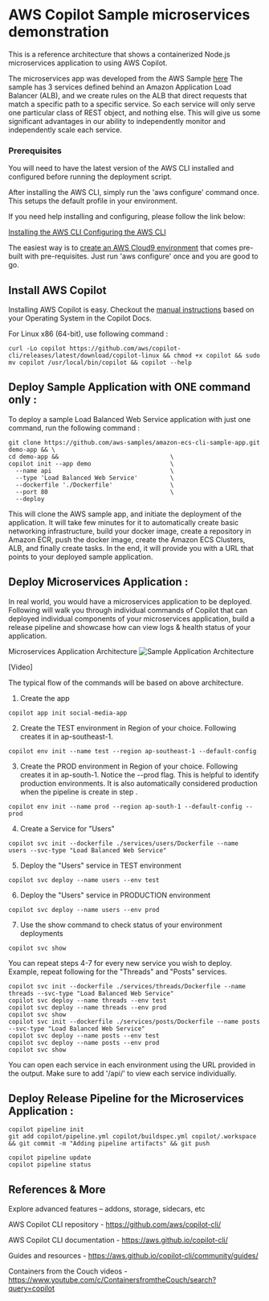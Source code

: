 
# AWS Copilot Sample microservices demonstration


This is a reference architecture that shows a containerized Node.js microservices application to using AWS Copilot.

The microservices app was developed from the AWS Sample [here](https://github.com/awslabs/amazon-ecs-nodejs-microservices/tree/master/3-microservices)
The sample has 3 services defined behind an Amazon Application Load Balancer (ALB), and we create rules on the ALB that direct requests that match a specific path to a specific service.
So each service will only serve one particular class of REST object, and nothing else. This will give us some significant advantages in our ability to independently monitor and independently scale each service.

### Prerequisites
You will need to have the latest version of the AWS CLI installed and configured before running the deployment script. 

After installing the AWS CLI, simply run the 'aws configure' command once. This setups the default profile in your environment.

If you need help installing and configuring, please follow the link below:

[Installing the AWS CLI ](https://docs.aws.amazon.com/cli/latest/userguide/cli-chap-install.html)
[Configuring the AWS CLI](https://docs.aws.amazon.com/cli/latest/userguide/cli-chap-configure.html)

The easiest way is to [create an AWS Cloud9 environment](https://docs.aws.amazon.com/cloud9/latest/user-guide/tutorial-create-environment.html#tutorial-create-environment-console) that comes pre-built with pre-requisites. Just run 'aws configure' once and you are good to go.



## Install AWS Copilot

Installing AWS Copilot is easy. Checkout the [manual instructions](https://aws.github.io/copilot-cli/docs/getting-started/install/) based on your Operating System in the Copilot Docs.

For Linux x86 (64-bit), use following command :

``` shell
curl -Lo copilot https://github.com/aws/copilot-cli/releases/latest/download/copilot-linux && chmod +x copilot && sudo mv copilot /usr/local/bin/copilot && copilot --help
```


## Deploy Sample Application with ONE command only :

To deploy a sample Load Balanced Web Service application with just one command, run the following command :

```
git clone https://github.com/aws-samples/amazon-ecs-cli-sample-app.git demo-app && \ 
cd demo-app &&                               \
copilot init --app demo                      \
  --name api                                 \
  --type 'Load Balanced Web Service'         \
  --dockerfile './Dockerfile'                \
  --port 80                                  \
  --deploy
```

This will clone the AWS sample app, and initiate the deployment of the application. It will take few minutes for it to automatically create basic networking infrastructure, build your docker image, create a repository in Amazon ECR, push the docker image, create the Amazon ECS Clusters, ALB, and finally create tasks. In the end, it will provide you with a URL that points to your deployed sample application.

## Deploy Microservices Application :

In real world, you would have a microservices application to be deployed. Following will walk you through individual commands of Copilot that can deployed individual components of your microservices application, build a release pipeline and showcase how can view logs & health status of your application.

Microservices Application Architecture 
![Sample Application Architecture ](../images/sample-app-architecture.png)

[Video]

The typical flow of the commands will be based on above architecture.

1. Create the app 
```
copilot app init social-media-app
```

2. Create the TEST environment in Region of your choice. Following creates it in ap-southeast-1.

```
copilot env init --name test --region ap-southeast-1 --default-config
```

3. Create the PROD environment in Region of your choice. Following creates it in ap-south-1. Notice the --prod flag. This is helpful to identify production environments. It is also automatically considered production when the pipeline is create in step .

```
copilot env init --name prod --region ap-south-1 --default-config --prod
```

4. Create a Service for "Users"

```
copilot svc init --dockerfile ./services/users/Dockerfile --name 	users --svc-type "Load Balanced Web Service"
```

5. Deploy the "Users" service in TEST environment

```
copilot svc deploy --name users --env test
```

6. Deploy the "Users" service in PRODUCTION environment

```
copilot svc deploy --name users --env prod
```

7. Use the show command to check status of your environment deployments

```
copilot svc show
```

You can repeat steps 4-7 for every new service you wish to deploy. Example, repeat following for the "Threads" and "Posts" services.

```
copilot svc init --dockerfile ./services/threads/Dockerfile --name threads --svc-type "Load Balanced Web Service"
copilot svc deploy --name threads --env test
copilot svc deploy --name threads --env prod
copilot svc show
copilot svc init --dockerfile ./services/posts/Dockerfile --name posts --svc-type "Load Balanced Web Service"
copilot svc deploy --name posts --env test
copilot svc deploy --name posts --env prod
copilot svc show
```

You can open each service in each environment using the URL provided in the output. Make sure to add '/api/<service-name>' to view each service individually.

## Deploy Release Pipeline for the Microservices Application :



```
copilot pipeline init
git add copilot/pipeline.yml copilot/buildspec.yml copilot/.workspace && git commit -m "Adding pipeline artifacts" && git push

copilot pipeline update
copilot pipeline status

```


## References & More

Explore advanced features – addons, storage, sidecars, etc

AWS Copilot CLI repository - https://github.com/aws/copilot-cli/

AWS Copilot CLI documentation - https://aws.github.io/copilot-cli/

Guides and resources - https://aws.github.io/copilot-cli/community/guides/ 

Containers from the Couch videos - https://www.youtube.com/c/ContainersfromtheCouch/search?query=copilot


